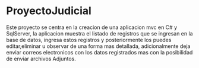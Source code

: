 # ProyectoJudicial

Este proyecto se centra en la creacion de una aplicacion mvc en C# y SqlServer, la aplicacion muestra el 
listado de registros que se ingresan en la base de datos, ingresa estos registros  y posteriormente los 
puedes editar,eliminar u observar de una forma mas detallada, adicionalmente deja enviar correos electronicos
con los datos registrados mas con la posibilidad de enviar archivos Adjuntos.
